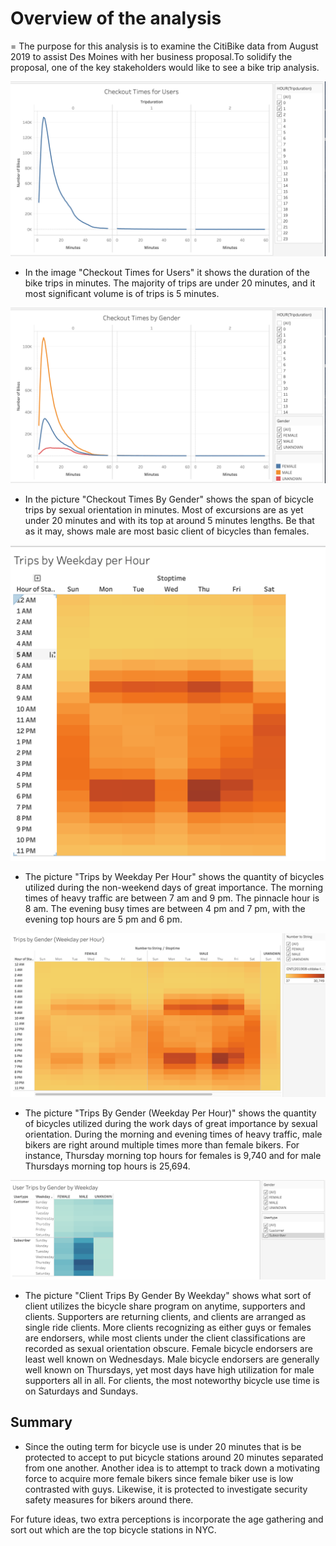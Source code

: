 # Overview of the analysis

= The purpose for this analysis is to examine the CitiBike data from August 2019 to assist Des Moines with her business proposal.To solidify the proposal, one of the key stakeholders would like to see a bike trip analysis.

![Picture1](Picture1.png)


- In the image "Checkout Times for Users" it shows the duration of the bike trips in minutes. The majority of trips are under 20 minutes, and it most significant volume is of trips is 5 minutes.


![Picture2](Picture2.png)

- In the picture "Checkout Times By Gender" shows the span of bicycle trips by sexual orientation in minutes. Most of excursions are as yet under 20 minutes and with its top at around 5 minutes lengths. Be that as it may, shows male are most basic client of bicycles than females.

![Picture3](Picture3.png)

- The picture "Trips by Weekday Per Hour" shows the quantity of bicycles utilized during the non-weekend days of great importance. The morning times of heavy traffic are between 7 am and 9 pm. The pinnacle hour is 8 am. The evening busy times are between 4 pm and 7 pm, with the evening top hours are 5 pm and 6 pm.

![Picture4](Picture4.png)


- The picture "Trips By Gender (Weekday Per Hour)" shows the quantity of bicycles utilized during the work days of great importance by sexual orientation. During the morning and evening times of heavy traffic, male bikers are right around multiple times more than female bikers. For instance, Thursday morning top hours for females is 9,740 and for male Thursdays morning top hours is 25,694.


![Picture5](Picture5.png)



- The picture "Client Trips By Gender By Weekday" shows what sort of client utilizes the bicycle share program on anytime, supporters and clients. Supporters are returning clients, and clients are arranged as single ride clients. More clients recognizing as either guys or females are endorsers, while most clients under the client classifications are recorded as sexual orientation obscure. Female bicycle endorsers are least well known on Wednesdays. Male bicycle endorsers are generally well known on Thursdays, yet most days have high utilization for male supporters all in all. For clients, the most noteworthy bicycle use time is on Saturdays and Sundays.




## Summary


- Since the outing term for bicycle use is under 20 minutes that is be protected to accept to put bicycle stations around 20 minutes separated from one another. Another idea is to attempt to track down a motivating force to acquire more female bikers since female biker use is low contrasted with guys. Likewise, it is protected to investigate security safety measures for bikers around there. 

For future ideas, two extra perceptions is incorporate the age gathering and sort out which are the top bicycle stations in NYC.
